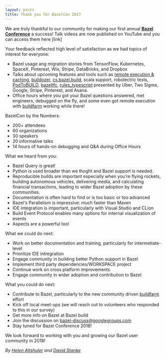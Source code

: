 ```yaml
---
layout: posts
title: Thank you for BazelCon 2017
---
```


We are truly thankful to our community for making our first annual [**Bazel Conference**](https://sites.google.com/corp/bazel.build/conference2017) a success! Talk videos are now published on YouTube and you can access them here [link]

Your feedback reflected high level of satisfaction as we had topics of interest for everyone:
* Bazel usage ang migration stories from TensorFlow, Kubernetes, SpaceX, Pinterest, Wix, Stripe, DataBricks, and Dropbox
* Talks about upcoming features and tools such as [remote execution & caching](https://github.com/bazelbuild/bazel-buildfarm), [buildozer](https://github.com/bazelbuild/buildtools/tree/master/buildozer), [cs.bazel.build](https://cs.bazel.build/), scala support, robolectric tests, [PodToBUILD](https://github.com/pinterest/PodToBUILD), [bazeltfc](https://github.com/Asana/bazeltsc), [rules_typescript](https://github.com/bazelbuild/rules_typescript) presented by Uber, Two Sigma, Google, Stripe, Pinterest, and Asana.
* Office hours where you got your Bazel questions answered, met engineers, debugged on the fly, and some even got remote execution with [buildfarm](https://github.com/bazelbuild/bazel-buildfarm) working while there!

BazelCon by the Numbers:
* 200+ attendees
* 60 organizations
* 30 speakers
* 20 informative talks
* 14 hours of hands-on debugging and Q&A during Office Hours

What we heard from you:
* Bazel Query is great!
* Python is used broader than we thoght and Bazel support is needed.
* Reproducible builds are important especially when you're flying rockets, building autonomous vehicles, delivering media, and calculating financial transactions, leading to wider Bazel adoption by these communities.
* Documentation is often hard to find or is too basic or too advanced
* Bazel's Parallelism is impressive: much faster than Maven
* IDE integration is important, particularly with Visual Studio and CLion
* Build Event Protocol enables many options for internal visualization of events
* Aspects are a powerful tool

What we could do next:
* Work on better documentation and training, particularly for intermetiate-level
* Prioritize IDE intregration
* Engage community in building better Python support in Bazel
* Implement third party dependencies/WORKSPACE project
* Continue work on cross platform improvements
* Engage community in wider adoption and contribution to Bazel

What you could do next:
* Contribute to Bazel, particularly to the new community driven [buildfarm](https://github.com/bazelbuild/bazel-buildfarm) effort
* Kick off local meet-ups (we will reach out to volunteers who responded to this in our survey)
* Get more info on Bazel at Bazel.build
* Join the discussion on bazel-discuss@googlegroups.com
* Stay tuned for Bazel Conference 2018!

We look forward to working with you and growing our Bazel user community in 2018!


*By [Helen Altshuler](https://github.com/helenalt) and [David Stanke](https://github.com/davidstanke)*

